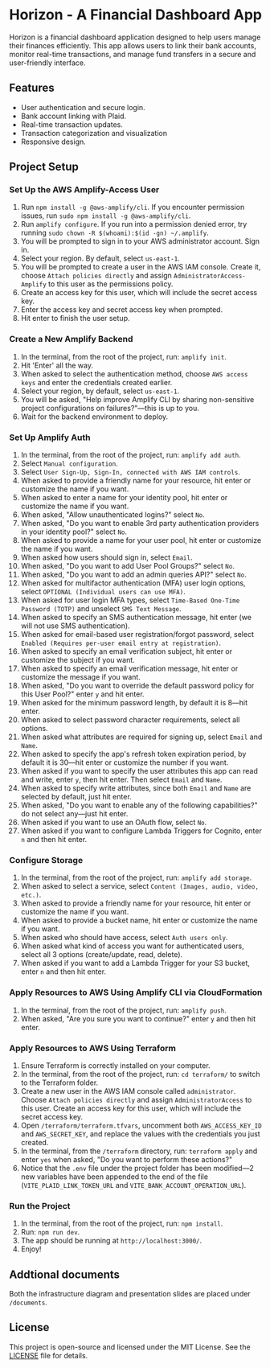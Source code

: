 # Horizon - A Financial Dashboard App

Horizon is a financial dashboard application designed to help users manage their finances efficiently. This app allows users to link their bank accounts, monitor real-time transactions, and manage fund transfers in a secure and user-friendly interface. 

## Features

- User authentication and secure login.
- Bank account linking with Plaid.
- Real-time transaction updates.
- Transaction categorization and visualization
- Responsive design.

## Project Setup

### Set Up the AWS Amplify-Access User

1. Run `npm install -g @aws-amplify/cli`. If you encounter permission issues, run `sudo npm install -g @aws-amplify/cli`.
2. Run `amplify configure`. If you run into a permission denied error, try running `sudo chown -R $(whoami):$(id -gn) ~/.amplify`.
3. You will be prompted to sign in to your AWS administrator account. Sign in.
4. Select your region. By default, select `us-east-1`.
5. You will be prompted to create a user in the AWS IAM console. Create it, choose `Attach policies directly` and assign `AdministratorAccess-Amplify` to this user as the permissions policy.
6. Create an access key for this user, which will include the secret access key.
7. Enter the access key and secret access key when prompted.
8. Hit enter to finish the user setup.

### Create a New Amplify Backend

1. In the terminal, from the root of the project, run: `amplify init`.
2. Hit 'Enter' all the way.
3. When asked to select the authentication method, choose `AWS access keys` and enter the credentials created earlier.
4. Select your region, by default, select `us-east-1`.
5. You will be asked, "Help improve Amplify CLI by sharing non-sensitive project configurations on failures?"—this is up to you.
6. Wait for the backend environment to deploy.

### Set Up Amplify Auth

1. In the terminal, from the root of the project, run: `amplify add auth`.
2. Select `Manual configuration`.
3. Select `User Sign-Up, Sign-In, connected with AWS IAM controls`.
4. When asked to provide a friendly name for your resource, hit enter or customize the name if you want.
5. When asked to enter a name for your identity pool, hit enter or customize the name if you want.
6. When asked, "Allow unauthenticated logins?" select `No`.
7. When asked, "Do you want to enable 3rd party authentication providers in your identity pool?" select `No`.
8. When asked to provide a name for your user pool, hit enter or customize the name if you want.
9. When asked how users should sign in, select `Email`.
10. When asked, "Do you want to add User Pool Groups?" select `No`.
11. When asked, "Do you want to add an admin queries API?" select `No`.
12. When asked for multifactor authentication (MFA) user login options, select `OPTIONAL (Individual users can use MFA)`.
13. When asked for user login MFA types, select `Time-Based One-Time Password (TOTP)` and unselect `SMS Text Message`.
14. When asked to specify an SMS authentication message, hit enter (we will not use SMS authentication).
15. When asked for email-based user registration/forgot password, select `Enabled (Requires per-user email entry at registration)`.
16. When asked to specify an email verification subject, hit enter or customize the subject if you want.
17. When asked to specify an email verification message, hit enter or customize the message if you want.
18. When asked, "Do you want to override the default password policy for this User Pool?" enter `y` and hit enter.
19. When asked for the minimum password length, by default it is 8—hit enter.
20. When asked to select password character requirements, select all options.
21. When asked what attributes are required for signing up, select `Email` and `Name`.
22. When asked to specify the app's refresh token expiration period, by default it is 30—hit enter or customize the number if you want.
23. When asked if you want to specify the user attributes this app can read and write, enter `y`, then hit enter. Then select `Email` and `Name`.
24. When asked to specify write attributes, since both `Email` and `Name` are selected by default, just hit enter.
25. When asked, "Do you want to enable any of the following capabilities?" do not select any—just hit enter.
26. When asked if you want to use an OAuth flow, select `No`.
27. When asked if you want to configure Lambda Triggers for Cognito, enter `n` and then hit enter.

### Configure Storage

1. In the terminal, from the root of the project, run: `amplify add storage`.
2. When asked to select a service, select `Content (Images, audio, video, etc.)`.
3. When asked to provide a friendly name for your resource, hit enter or customize the name if you want.
4. When asked to provide a bucket name, hit enter or customize the name if you want.
5. When asked who should have access, select `Auth users only`.
6. When asked what kind of access you want for authenticated users, select all 3 options (create/update, read, delete).
7. When asked if you want to add a Lambda Trigger for your S3 bucket, enter `n` and then hit enter.

### Apply Resources to AWS Using Amplify CLI via CloudFormation

1. In the terminal, from the root of the project, run: `amplify push`.
2. When asked, "Are you sure you want to continue?" enter `y` and then hit enter.

### Apply Resources to AWS Using Terraform

1. Ensure Terraform is correctly installed on your computer.
2. In the terminal, from the root of the project, run: `cd terraform/` to switch to the Terraform folder.
3. Create a new user in the AWS IAM console called `administrator`. Choose `Attach policies directly` and assign `AdministratorAccess` to this user. Create an access key for this user, which will include the secret access key.
4. Open `/terraform/terraform.tfvars`, uncomment both `AWS_ACCESS_KEY_ID` and `AWS_SECRET_KEY`, and replace the values with the credentials you just created.
5. In the terminal, from the `/terraform` directory, run: `terraform apply` and enter `yes` when asked, "Do you want to perform these actions?"
6. Notice that the `.env` file under the project folder has been modified—2 new variables have been appended to the end of the file (`VITE_PLAID_LINK_TOKEN_URL` and `VITE_BANK_ACCOUNT_OPERATION_URL`).

### Run the Project

1. In the terminal, from the root of the project, run: `npm install`.
2. Run: `npm run dev`.
3. The app should be running at `http://localhost:3000/`.
4. Enjoy!

## Addtional documents
Both the infrastructure diagram and presentation slides are placed under `/documents`.

## License

This project is open-source and licensed under the MIT License. See the [LICENSE](LICENSE) file for details.
